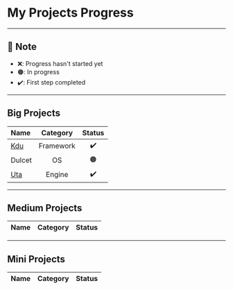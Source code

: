 # My Projects Progress

---

## :memo: Note

- :x:: Progress hasn't started yet
- :orange_circle:: In progress
- :heavy_check_mark:: First step completed

---

## Big Projects

|Name|Category|Status|
|:--|:-:|:-:|
|[Kdu](https://github.com/KduJS)|Framework|:heavy_check_mark:|
|Dulcet|OS|:orange_circle:|
|[Uta](https://github.com/utaengine)|Engine|:heavy_check_mark:|

---

## Medium Projects

|Name|Category|Status|
|:--|:-:|:-:|

---

## Mini Projects

|Name|Category|Status|
|:--|:-:|:-:|
